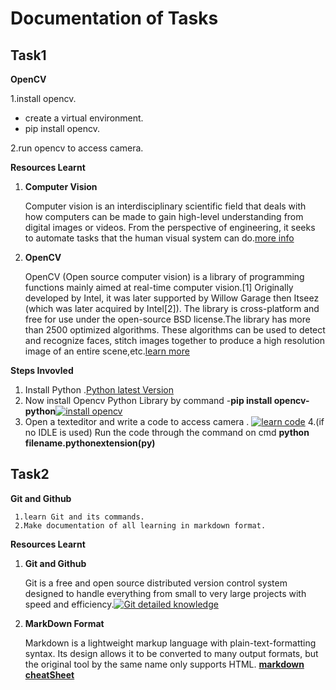# Documentation of Tasks
## Task1
**OpenCV**

  1.install opencv.
   *  create a virtual environment.
   *  pip install opencv.

2.run opencv to access camera.

**Resources Learnt**

  1. **Computer Vision**
       
        Computer vision is an interdisciplinary scientific field that deals with how computers can be made to gain high-level understanding from digital images or videos. From the perspective of engineering, it seeks to automate tasks that the human visual system can do.[more info](https://en.wikipedia.org/wiki/Computer_vision)

  2. **OpenCV**

      OpenCV (Open source computer vision) is a library of programming functions mainly aimed at real-time computer vision.[1] Originally developed by Intel, it was later supported by Willow Garage then Itseez (which was later acquired by Intel[2]). The library is cross-platform and free for use under the open-source BSD license.The library has more than 2500 optimized algorithms. These algorithms can be used to detect and recognize faces, stitch images together to produce a high resolution image of an entire scene,etc.[learn more](https://youtu.be/kdLM6AOd2vc)

 **Steps Invovled**


1. Install Python .[Python latest Version](https://www.python.org/downloads/)
2. Now install Opencv Python Library by command -**pip install opencv-python**[![install opencv](http://img.youtube.com/vi/d3AT9EGp4iw/0.jpg)](http://www.youtube.com/watch?v=d3AT9EGp4iw "watchvideo")
3. Open a texteditor and write a code to  access camera . [![learn code](http://img.youtube.com/vi/-RtVZsCvXAQ/0.jpg)](http://www.youtube.com/watch?v=-RtVZsCvXAQ"watchvideo")
4.(if no IDLE is used) Run the code through the command on cmd  **python filename.pythonextension(py)**

## Task2

  **Git and Github**

     1.learn Git and its commands.
     2.Make documentation of all learning in markdown format. 
**Resources Learnt**

  1. **Git and Github**
   
     Git is a free and open source distributed version control system designed to handle everything from small to very large projects with speed and efficiency.[![Git detailed knowledge](http://img.youtube.com/vi/NR_A2gCxaLE/0.jpg)](http://www.youtube.com/watch?v=NR_A2gCxaLE "watchvideo")



 2. **MarkDown Format**

     Markdown is a lightweight markup language with plain-text-formatting syntax. Its design allows it to be converted to many output formats, but the original tool by the same name only supports HTML.
    [**markdown cheatSheet**](https://github.com/adam-p/markdown-here/wiki/Markdown-Cheatsheet)

      
   
       